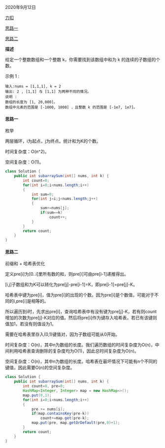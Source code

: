 2020年9月12日

[力扣](https://leetcode-cn.com/problems/subarray-sum-equals-k/submissions/)

[思路一](#思路一)

[思路二](#思路二)

**描述**

给定一个整数数组和一个整数 k，你需要找到该数组中和为 k 的连续的子数组的个数。

示例 1 :
```
输入:nums = [1,1,1], k = 2
输出: 2 , [1,1] 与 [1,1] 为两种不同的情况。
说明 :
数组的长度为 [1, 20,000]。
数组中元素的范围是 [-1000, 1000] ，且整数 k 的范围是 [-1e7, 1e7]。
```

#### 思路一

枚举

两层循环，i为起点，j为终点。统计和为K的个数。

时间复杂度：O(n^2)。

空间复杂度：O(1)。
```java
class Solution {
    public int subarraySum(int[] nums, int k) {
        int count=0;
        for(int i=0;i<nums.length;i++)
        {
            int sum=0;
            for(int j=i;j<nums.length;j++)
            {
                sum+=nums[j];
                if(sum==k)
                    count++;
            }
        }
        return count;
    }
}
```

#### 思路二

前缀和 + 哈希表优化

定义pre[i]为[0..i]里所有数的和，则pre[i]可由pre[i-1]递推得出。

[i,j]子数组和为K可以转化为pre[j]-pre[i-1]=K，即pre[i-1]=pre[j]-K。

哈希表中键为pre[i]，值为pre[i]的出现的个数。因为pre[i]是个数值，可能对于不同的i,pre[i]是相等的。

所以遍历到i时，先求出pre[i]，查询哈希表中有没有键为pre[j]-K，若有则count增加的次数为pre[j]-K对应的值。然后将pre[i]作为键存入哈希表，若已有该键则值加1，若没有则值设为1。

需要在哈希表里存入(0,1)键值对，因为子数组可能从0开始。

时间复杂度：O(n)，其中n为数组的长度。我们遍历数组的时间复杂度为O(n)，中间利用哈希表查询删除的复杂度均为O(1)，因此总时间复杂度为O(n)。

空间复杂度：O(n)，其中n为数组的长度。哈希表在最坏情况下可能有n个不同的键值，因此需要O(n)的空间复杂度。

```java
class Solution {
    public int subarraySum(int[] nums, int k) {
        int count=0, pre=0;
        HashMap<Integer, Integer> map = new HashMap<>();
        map.put(0,1);
        for(int i=0;i<nums.length;i++)
        {
            pre += nums[i];
            if(map.containsKey(pre-k))
                count+=map.get(pre-k);
            map.put(pre, map.getOrDefault(pre,0)+1);
        }
        return count;
    }
}
```
